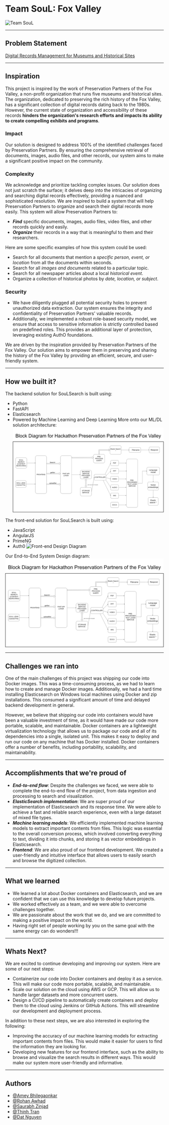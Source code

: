 # Team SouL: Fox Valley

![Team SouL](data/SouL.png)

<hr>

## Problem Statement
[Digital Records Management for Museums and Historical Sites](https://docs.google.com/document/d/1kqOwkuZZAIePUPsvH6YkLQbFQpEA14E9JVRkMjyZ-Wg/edit#heading=h.crtjgri39oee)

<hr>

## Inspiration

This project is inspired by the work of Preservation Partners of the Fox Valley, a non-profit organization that runs five museums and historical sites. The organization, dedicated to preserving the rich history of the Fox Valley, has a significant collection of digital records dating back to the 1980s. However, the current state of organization and accessibility of these records **hinders the organization's research efforts and impacts its ability to create compelling exhibits and programs**.
### Impact
Our solution is designed to address 100% of the identified challenges faced by Preservation Partners. By ensuring the comprehensive retrieval of documents, images, audio files, and other records, our system aims to make a significant positive impact on the community.
### Complexity
We acknowledge and prioritize tackling complex issues. Our solution does not just scratch the surface; it delves deep into the intricacies of organizing and searching digital records effectively, providing a nuanced and sophisticated resolution.
We are inspired to build a system that will help Preservation Partners to organize and search their digital records more easily. This system will allow Preservation Partners to:
* ***Find*** specific documents, images, audio files, video files, and other records quickly and easily.
* ***Organize*** their records in a way that is meaningful to them and their researchers.

Here are some specific examples of how this system could be used:
* Search for all documents that mention a *specific person, event, or location* from all the documents within seconds.
* Search for all *images and documents* related to a particular topic.
* Search for all newspaper articles about a local *historical event*.
* Organize a collection of historical photos by *date, location, or subject*.
### Security
- We have diligently plugged all potential security holes to prevent unauthorized data extraction. Our system ensures the integrity and confidentiality of Preservation Partners' valuable records.
- Additionally, we implemented a robust role-based security model, we ensure that access to sensitive information is strictly controlled based on predefined roles. This provides an additional layer of protection, leveraging existing AuthO foundations.

We are driven by the inspiration provided by Preservation Partners of the Fox Valley. Our solution aims to empower them in preserving and sharing the history of the Fox Valley by providing an efficient, secure, and user-friendly system.

<hr>

## How we built it?
The backend solution for SouLSearch is built using:
* Python
* FastAPI
* Elasticsearch
* Powered by Machine Learning and Deep Learning
More onto our ML/DL solution architecture:
![End-to-end Design Diagram](data/soul.jpg)

The front-end solution for SouLSearch is built using:
* JavaScript
* AngularJS
* PrimeNG
* Auth0
![Front-end Design Diagram](data/front-end-mod.png)

Our End-to-End System Design diagram:
![End-to-end Design Diagram](data/soul.jpg)

<hr>

## Challenges we ran into
One of the main challenges of this project was shipping our code into Docker images. This was a time-consuming process, as we had to learn how to create and manage Docker images. Additionally, we had a hard time installing Elasticsearch on Windows local machines using Docker and zip installations. This consumed a significant amount of time and delayed backend development in general.

However, we believe that shipping our code into containers would have been a valuable investment of time, as it would have made our code more portable, scalable, and maintainable. Docker containers are a lightweight virtualization technology that allows us to package our code and all of its dependencies into a single, isolated unit. This makes it easy to deploy and run our code on any machine that has Docker installed. Docker containers offer a number of benefits, including portability, scalability, and maintainability.

<hr>

## Accomplishments that we're proud of
* ***End-to-end flow***: Despite the challenges we faced, we were able to complete the end-to-end flow of the project, from data ingestion and processing to search and visualization.
* ***ElasticSearch implementation***: We are super proud of our implementation of Elasticsearch and its response time. We were able to achieve a fast and reliable search experience, even with a large dataset of mixed file types.
* ***Machine learning models***: We efficiently implemented machine learning models to extract important contents from files. This logic was essential to the overall conversion process, which involved converting everything to text, dividing it into chunks, and storing it as vector embeddings in Elasticsearch.
* ***Frontend***: We are also proud of our frontend development. We created a user-friendly and intuitive interface that allows users to easily search and browse the digitized collection.

<hr>

## What we learned
* We learned a lot about Docker containers and Elasticsearch, and we are confident that we can use this knowledge to develop future projects.
* We worked effectively as a team, and we were able to overcome challenges together.
* We are passionate about the work that we do, and we are committed to making a positive impact on the world.
* Having right set of people working by you on the same goal with the same energy can do wonders!!!

<hr>

## Whats Next?
We are excited to continue developing and improving our system. Here are some of our next steps:

* Containerize our code into Docker containers and deploy it as a service. This will make our code more portable, scalable, and maintainable.
* Scale our solution on the cloud using AWS or GCP. This will allow us to handle larger datasets and more concurrent users.
* Design a CI/CD pipeline to automatically create containers and deploy them to the cloud using Jenkins or GitHub Actions. This will streamline our development and deployment process.


In addition to these next steps, we are also interested in exploring the following:

* Improving the accuracy of our machine learning models for extracting important contents from files. This would make it easier for users to find the information they are looking for.
* Developing new features for our frontend interface, such as the ability to browse and visualize the search results in different ways. This would make our system more user-friendly and informative.

<hr>

## Authors

- [@Amey Bhilegaonkar](https://www.linkedin.com/in/amey-bhilegaonkar/)
- [@Rohan Awhad](https://www.linkedin.com/in/rohanawhad/)
- [@Saurabh Zinjad](https://www.linkedin.com/in/saurabhzinjad/)
- [@Thinh Tran](https://www.linkedin.com/in/cong-thinh-tran/)
- [@Dat Nguyen](https://www.linkedin.com/in/dat-nguyen-6b26ab266/)

